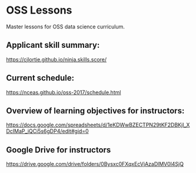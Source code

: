 # OSS Lessons

Master lessons for OSS data science curriculum.

## Applicant skill summary:

<https://cjlortie.github.io/ninja.skills.score/>

## Current schedule:

<https://nceas.github.io/oss-2017/schedule.html>

## Overview of learning objectives for instructors:

<https://docs.google.com/spreadsheets/d/1eKDWwBZECTPN29tKF2DBKjI_XDcIMaP_iQCi5s6gDP4/edit#gid=0>

## Google Drive for instructors

<https://drive.google.com/drive/folders/0Bysxc0FXqxEcVjAzaDlMV0l4SjQ>

